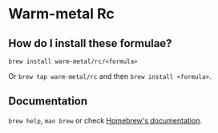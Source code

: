 # Warm-metal Rc

## How do I install these formulae?
`brew install warm-metal/rc/<formula>`

Or `brew tap warm-metal/rc` and then `brew install <formula>`.

## Documentation
`brew help`, `man brew` or check [Homebrew's documentation](https://docs.brew.sh).
